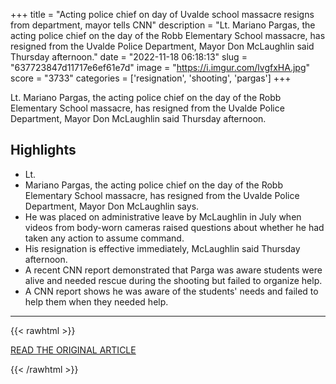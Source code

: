 +++
title = "Acting police chief on day of Uvalde school massacre resigns from department, mayor tells CNN"
description = "Lt. Mariano Pargas, the acting police chief on the day of the Robb Elementary School massacre, has resigned from the Uvalde Police Department, Mayor Don McLaughlin said Thursday afternoon."
date = "2022-11-18 06:18:13"
slug = "637723847d11717e6ef61e7d"
image = "https://i.imgur.com/lvgfxHA.jpg"
score = "3733"
categories = ['resignation', 'shooting', 'pargas']
+++

Lt. Mariano Pargas, the acting police chief on the day of the Robb Elementary School massacre, has resigned from the Uvalde Police Department, Mayor Don McLaughlin said Thursday afternoon.

## Highlights

- Lt.
- Mariano Pargas, the acting police chief on the day of the Robb Elementary School massacre, has resigned from the Uvalde Police Department, Mayor Don McLaughlin says.
- He was placed on administrative leave by McLaughlin in July when videos from body-worn cameras raised questions about whether he had taken any action to assume command.
- His resignation is effective immediately, McLaughlin said Thursday afternoon.
- A recent CNN report demonstrated that Parga was aware students were alive and needed rescue during the shooting but failed to organize help.
- A CNN report shows he was aware of the students' needs and failed to help them when they needed help.

---

{{< rawhtml >}}
  <p class="article-category">
    <a target="_blank" href="https://edition.cnn.com/2022/11/17/us/uvalde-mariano-pargas-resigns/index.html">READ THE ORIGINAL ARTICLE</a>
  </p>
{{< /rawhtml >}}
